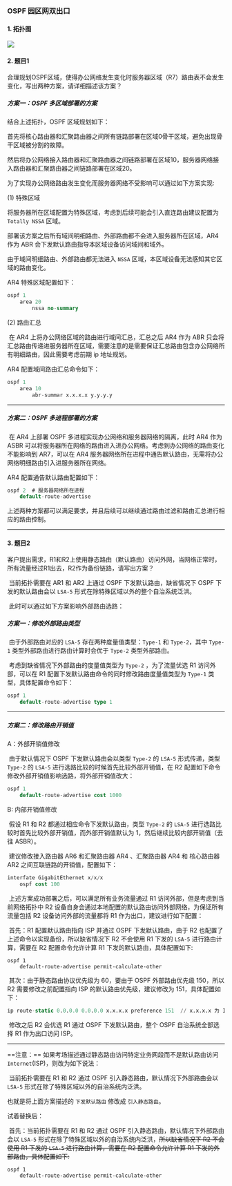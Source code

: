 ### OSPF 园区网双出口

#### 1. 拓扑图

![](https://i.loli.net/2021/12/02/Dgednyrax16kBG8.png)

#### 2. 题目1

​	合理规划OSPF区域，使得办公网络发生变化时服务器区域（R7）路由表不会发生变化，写出两种方案，请详细描述该方案？

##### 方案一：OSPF 多区域部署的方案

结合上述拓扑，OSPF 区域规划如下：

​	首先将核心路由器和汇聚路由器之间所有链路部署在区域0骨干区域，避免出现骨干区域被分割的故障。

然后将办公网络接入路由器和汇聚路由器之间链路部署在区域10，服务器网络接入路由器和汇聚路由器之间链路部署在区域20。

为了实现办公网络路由发生变化而服务器网络不受影响可以通过如下方案实现:

(1) 特殊区域

​	将服务器所在区域配置为特殊区域，考虑到后续可能会引入直连路由建议配置为 `Totally NSSA` 区域。

部署该方案之后所有域间明细路由、外部路由都不会进入服务器所在区域，AR4 作为 ABR 会下发默认路由指导本区域设备访问域间和域外。

由于域间明细路由、外部路由都无法进入 `NSSA` 区域，本区域设备无法感知其它区域的路由变化。

AR4 特殊区域配置如下：

```sql
ospf 1
	area 20
		nssa no-summary
```

(2) 路由汇总

​	在 AR4 上将办公网络区域的路由进行域间汇总，汇总之后 AR4 作为 ABR 只会将汇总路由传递进服务器所在区域，需要注意的是需要保证汇总路由包含办公网络所有明细路由，因此需要考虑前期 ip 地址规划。

AR4 配置域间路由汇总命令如下：

```sql
ospf 1
	area 10
		abr-summar x.x.x.x y.y.y.y
```

------

##### 方案二：OSPF 多进程部署的方案

​	在 AR4 上部署 OSPF 多进程实现办公网络和服务器网络的隔离，此时 AR4 作为 ASBR 可以将服务器所在网络的路由进入进办公网络。考虑到办公网络的路由变化不能影响到 AR7，可以在 AR4 服务器网络所在进程中通告默认路由，无需将办公网络明细路由引入进服务器所在网络。

AR4 配置通告默认路由配置如下：

```SQL
ospf 2  # 服务器网络所在进程
	default-route-advertise
```



上述两种方案都可以满足要求，并且后续可以继续通过路由过滤和路由汇总进行相应的路由控制。

------

#### 3. 题目2

​	客户提出需求，R1和R2上使用静态路由（默认路由）访问外网，当网络正常时，所有流量经过R1出去，R2作为备份链路，请写出方案？

​	当前拓扑需要在 AR1 和 AR2 上通过 OSPF 下发默认路由，缺省情况下 OSPF 下发的默认路由会以 `LSA-5` 形式在除特殊区域以外的整个自治系统泛洪。

​	此时可以通过如下方案影响外部路由选路：

##### 方案一：修改外部路由类型

​	由于外部路由对应的 `LSA-5` 存在两种度量值类型：`Type-1` 和 `Type-2`，其中 `Type-1` 类型外部路由进行路由计算时会优于 `Type-2` 类型外部路由。

​	考虑到缺省情况下外部路由的度量值类型为 `Type-2` ，为了流量优选 R1 访问外部，可以在 R1 配置下发默认路由命令的同时修改路由度量值类型为 `Type-1` 类型，具体配置命令如下：

```sql
ospf 1
	default-route-advertise type 1
```

------

##### 方案二：修改路由开销值

A：外部开销值修改

​	由于默认情况下 OSPF 下发默认路由会以类型 `Type-2`  的 `LSA-5` 形式传递，类型 `Type-2`  的 `LSA-5` 进行选路比较的时候首先比较外部开销值，在 R2 配置如下命令修改外部开销值影响选路，将外部开销值改大：

```sql
ospf 1
	default-route-advertise cost 1000
```

B: 内部开销值修改

​	假设 R1 和 R2 都通过相应命令下发默认路由，类型 `Type-2` 的 `LSA-5` 进行选路比较时首先比较外部开销值，而外部开销值默认为 1，然后继续比较内部开销值（去往 ASBR）。

​	建议修改接入路由器 AR6 和汇聚路由器 AR4 、汇聚路由器 AR4 和 核心路由器 AR2 之间互联链路的开销值，配置如下：

```sql
interfate GigabitEthernet x/x/x
	ospf cost 100
```



​	上述方案成功部署之后，可以满足所有业务流量通过 R1 访问外部，但是考虑到当前网络拓扑中 R2 设备自身会通过本地配置的默认路由访问外部网络，为保证所有流量包括 R2 设备访问外部的流量都将 R1 作为出口，建议进行如下配置：

​	首先：R1 配置默认路由指向 ISP 并通过 OSPF 下发默认路由，由于 R2 也配置了上述命令以实现备份，所以缺省情况下 R2 不会使用 R1 下发的 `LSA-5` 进行路由计算，需要在 R2 配置命令允许计算 R1 下发的默认路由，具体配置如下:

``` 
ospf 1
	default-route-advertise permit-calculate-other
```

​	其次：由于静态路由协议优先级为 60，要由于 OSPF 外部路由优先级 150，所以 R2 需要修改之前配置指向 ISP 的默认路由优先级，建议修改为 151，具体配置如下：

```sql
ip route-static 0.0.0.0 0.0.0.0 x.x.x.x preference 151  // x.x.x.x 为 ISP 下一跳地址
```

​	修改之后 R2 会优选 R1 通过 OSPF 下发默认路由，整个 OSPF 自治系统全部选择 R1 作为出口访问 ISP。

------

==注意：== 如果考场描述通过静态路由访问特定业务网段而不是默认路由访问 `Internet`(ISP)，则改为如下说法：

​	当前拓扑需要在 R1 和 R2 通过 OSPF 引入静态路由，默认情况下外部路由会以 `LSA-5` 形式在除了特殊区域以外的自治系统内泛洪。

也就是将上面方案描述的 `下发默认路由` 修改成 `引入静态路由`。



试着替换后：

​	首先：当前拓扑需要在 R1 和 R2 通过 OSPF 引入静态路由，默认情况下外部路由会以 `LSA-5` 形式在除了特殊区域以外的自治系统内泛洪，~~所以缺省情况下 R2 不会使用 R1 下发的 `LSA-5` 进行路由计算，需要在 R2 配置命令允许计算 R1 下发的外部路由，具体配置如下:~~ 

``` 
ospf 1
	default-route-advertise permit-calculate-other
```

​	

